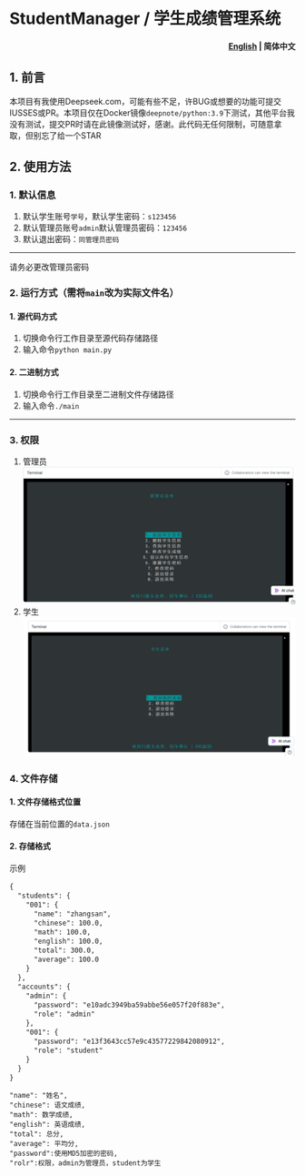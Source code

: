 # StudentManager / 学生成绩管理系统
<h4 align="right"><a href="https://github.com/tw93/Pake">English</a> | <strong>简体中文</strong>

## 1. 前言
本项目有我使用Deepseek.com，可能有些不足，许BUG或想要的功能可提交IUSSES或PR。本项目仅在Docker镜像`deepnote/python:3.9`下测试，其他平台我没有测试，提交PR时请在此镜像测试好，感谢。此代码无任何限制，可随意拿取，但别忘了给一个STAR
## 2. 使用方法
### 1. 默认信息
1. 默认学生账号`学号`，默认学生密码：`s123456`
2. 默认管理员账号`admin`默认管理员密码：`123456`
3. 默认退出密码：`同管理员密码`
---
请务必更改管理员密码
### 2. 运行方式（需将`main`改为实际文件名）
#### 1. 源代码方式
1. 切换命令行工作目录至源代码存储路径
2. 输入命令`python main.py`
#### 2. 二进制方式
1. 切换命令行工作目录至二进制文件存储路径
2. 输入命令`./main`
---
### 3. 权限
1. 管理员
![](images/001.jpeg)
2. 学生
![](images/002.png)
### 4. 文件存储
#### 1. 文件存储格式位置
存储在当前位置的`data.json`
#### 2. 存储格式
示例
```
{
  "students": {
    "001": {
      "name": "zhangsan",
      "chinese": 100.0,
      "math": 100.0,
      "english": 100.0,
      "total": 300.0,
      "average": 100.0
    }
  },
  "accounts": {
    "admin": {
      "password": "e10adc3949ba59abbe56e057f20f883e",
      "role": "admin"
    },
    "001": {
      "password": "e13f3643cc57e9c43577229842080912",
      "role": "student"
    }
  }
}
```
```
"name": "姓名",
"chinese": 语文成绩,
"math": 数学成绩,
"english": 英语成绩,
"total": 总分,
"average": 平均分,
"password":使用MD5加密的密码,
"rolr":权限，admin为管理员，student为学生
```
